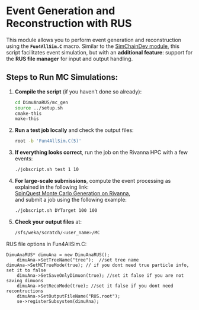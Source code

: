 # Event Generation and Reconstruction with RUS

This module allows you to perform event generation and reconstruction using the **`Fun4AllSim.C`** macro. Similar to the [SimChainDev module](https://github.com/E1039-Collaboration/e1039-analysis/tree/master/SimChainDev), this script facilitates event simulation, but with an **additional feature**: support for the **RUS file manager** for input and output handling.


## Steps to Run MC Simulations:

1. **Compile the script** (if you haven’t done so already):
    ```bash
    cd DimuAnaRUS/mc_gen 
    source ../setup.sh    
    cmake-this
    make-this
    ```
2. **Run a test job locally** and check the output files:
    ```bash
    root -b 'Fun4AllSim.C(5)'
    ```
3. **If everything looks correct**, run the job on the Rivanna HPC with a few events:
    ```bash
    ./jobscript.sh test 1 10
    ```
4. **For large-scale submissions**, compute the event processing as explained in the following link:  
   [SpinQuest Monte Carlo Generation on Rivanna](https://confluence.admin.virginia.edu/display/twist/SpinQuest+Monte+Carlo+Generation+on+Rivanna),  
   and submit a job using the following example:
    ```bash
    ./jobscript.sh DYTarget 100 100
    ```
5. **Check your output files** at:
    ```bash
    /sfs/weka/scratch/<user_name>/MC


RUS file options in Fun4AllSim.C:

	DimuAnaRUS* dimuAna = new DimuAnaRUS();
        dimuAna->SetTreeName("tree");  //set tree name
	dimuAna->SetMCTrueMode(true); // if you dont need true particle info, set it to false
        dimuAna->SetSaveOnlyDimuon(true); //set it false if you are not saving dimuons
        dimuAna->SetRecoMode(true); //set it false if you dont need recontructions
        dimuAna->SetOutputFileName("RUS.root");
        se->registerSubsystem(dimuAna);
